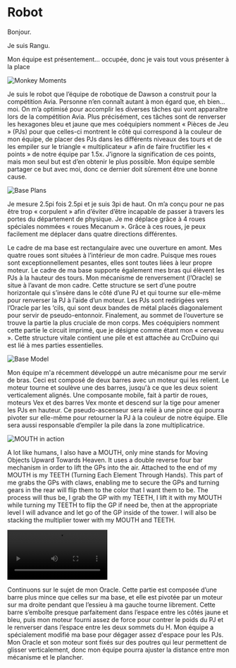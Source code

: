 
# Robot

Bonjour.

Je suis Rangu.

Mon équipe est présentement… occupée, donc je vais tout vous présenter à la place

![Monkey Moments](..\assets\images\weSpinAroundAndAroundAndAround.gif "We love monkeys")

Je suis le robot que l’équipe de robotique de Dawson a construit pour la compétition Avia. Personne n’en connaît autant à mon égard que, eh bien… moi. On m’a optimisé pour accomplir les diverses tâches qui vont apparaître lors de la compétition Avia. Plus précisément, ces tâches sont de renverser les hexagones bleu et jaune que mes coéquipiers nomment « Pièces de Jeu » (PJs) pour que celles-ci montrent le côté qui correspond à la couleur de mon équipe, de placer des PJs dans les différents niveaux des tours et de les empiler sur le triangle « multiplicateur » afin de faire fructifier les « points » de notre équipe par 1.5x. J’ignore la signification de ces points, mais mon seul but est d’en obtenir le plus possible. Mon équipe semble partager ce but avec moi, donc ce dernier doit sûrement être une bonne cause. 

![Base Plans](..\assets\images\base_plans.jpg "Robot base")

Je mesure 2.5pi fois 2.5pi et je suis 3pi de haut. On m’a conçu pour ne pas être trop « corpulent » afin d’éviter d’être incapable de passer à travers les portes du département de physique. Je me déplace grâce à 4 roues spéciales nommées « roues Mecanum ». Grâce à ces roues, je peux facilement me déplacer dans quatre directions différentes.

Le cadre de ma base est rectangulaire avec une ouverture en amont. Mes quatre roues sont situées à l’intérieur de mon cadre. Puisque mes roues sont exceptionnellement pesantes, elles sont toutes liées à leur propre moteur. Le cadre de ma base supporte également mes bras qui élèvent les PJs à la hauteur des tours. Mon mécanisme de renversement (l’Oracle) se situe à l’avant de mon cadre. Cette structure se sert d’une poutre horizontale qui s’insère dans le côté d’une PJ et qui tourne sur elle-même pour renverser la PJ à l’aide d’un moteur. Les PJs sont redirigées vers l’Oracle par les ‘cils, qui sont deux bandes de métal placés diagonalement pour servir de pseudo-entonnoir. Finalement, au sommet de l’ouverture se trouve la partie la plus cruciale de mon corps. Mes coéquipiers nomment cette partie le circuit imprimé, que je désigne comme étant mon « cerveau ». Cette structure vitale contient une pile et est attachée au CrcDuino qui est lié à mes parties essentielles.

![Base Model](..\assets\images\base_model.jpg "Robot model")

Mon équipe m'a récemment développé un autre mécanisme pour me servir de bras. Ceci est composé de deux barres avec un moteur qui les relient. Le moteur tourne et soulève une des barres, jusqu'à ce que les deux soient verticalement alignés. Une composante mobile, fait à partir de roues, moteurs Vex et des barres Vex monte et descend sur la tige pour amener les PJs en hauteur. Ce pseudo-ascenseur sera relié à une pince qui pourra pivoter sur elle-même pour retourner la PJ à la couleur de notre équipe. Elle sera aussi responsable d’empiler la pile dans la zone multiplicatrice. 

![MOUTH in action](..\assets\images\mouth.jpg "The MOUTH in action")

A lot like humans, I also have a MOUTH, only mine stands for Moving Objects Upward Towards Heaven. It uses a double reverse four bar mechanism in order to lift the GPs into the air. Attached to the end of my MOUTH is my TEETH (Turning Each Element Through Hands). This part of me grabs the GPs with claws, enabling me to secure the GPs and turning gears in the rear will flip them to the color that I want them to be. The process will thus be, I grab the GP with my TEETH, I lift it with my MOUTH while turning my TEETH to flip the GP if need be, then at the appropriate level I will advance and let go of the GP inside of the tower. I will also be stacking the multiplier tower with my MOUTH and TEETH. 

<!--<img src="..\assets\images\flippy1.jpg" width="45%">-->
<video width="45%" controls>
    <source src="..\assets\videos\btsVideoFlippyBoi.mov" type="video/mov">
    <source src="..\assets\videos\btsVideoFlippyBoi.mp4" type="video/mp4">
    Your browser does not support the video tag.
</video>

Continuons sur le sujet de mon Oracle. Cette partie est composée d’une barre plus mince que celles sur ma base, et elle est pivotée par un moteur sur ma droite pendant que l’essieu à ma gauche tourne librement. Cette barre s’emboîte presque parfaitement dans l’espace entre les côtés jaune et bleu, puis mon moteur fourni assez de force pour contrer le poids du PJ et le renverser dans l’espace entre les deux sommets du H. Mon équipe a spécialement modifié ma base pour dégager assez d'espace pour les PJs. Mon Oracle et son moteur sont fixés sur des poutres qui leur permettent de glisser verticalement, donc mon équipe pourra ajuster la distance entre mon mécanisme et le plancher. 


